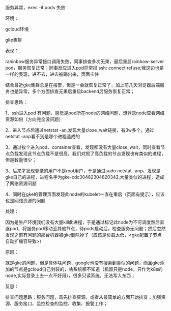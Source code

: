 服务异常，exec -it pods 失败

环境：

gcloud环境

gke集群

表现：

raninbow服务异常接口调用失败，同事排查多次无果，最后重启rainbow-server pod，服务恢复正常；同事反应进入pod异常报 ssh: connect refuse;我这边也是一样的表现，进不去，进去被踢出来，页面卡住

结合最近gke集群总是在报警，但是一会就恢复正常了，加上前几天浏览器后端服务也是异常，多个方面排查无果后重启backend后服务恢复正常；

排查思路：

1、ssh进入pod 有问题，感觉是pod所在node的网络问题，想登录node查看网络资源如何（方向完全没问题）

2、进入节点后通过netstat -an,发现大量close_wait链接，有3w多个，通过netstat -anp看不到是哪个进程造成的

3、通过挨个进入pod、container查看，发现都没有大量close_wait，同时查看节点负载发现此节点负载不是很高，我们对照了高负载的节点发现也有类似的进程，但是数量很少；

3、后来才发现登录的用户不是root用户，于是通过sudo netstat -anp，发现是gke自己的进程，进程名字为gke-cdc30482304820342,大量类似的进程，造成了网络资源问题

4、同时在gke的管理页面发现此node的kubelet一直在重启（页面有提示），应该也是网络资源的问题

处理：

因为是生产环境我们没有大量kill此进程，于是通过标记此node为不可调度然后驱逐pod，将服务pod移动至其他节点，待pods启动后，检查服务无问题；然后忽然发现之前有问题的那台机器被gke删除掉了（应该是负载太低，<gke配置了节点自动扩缩容导致>）

原因：

就是gke的问题，但是具体啥问题，google也没有搜索到类似的问题，而且gke添加的节点是gcloud自己封装的，啥系统都不知道（机器只是node，只作为k8s的node,实际登录上去一点不好用），很多只读系统，无法写入东西；

反思：

排查问题思路：服务问题，首先排查资源，或者从最简单的方面开始排查；加强资源、服务接口、监控检查的监控、收集、报警工作；